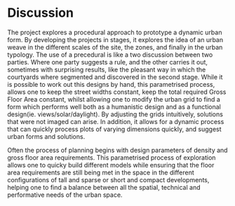 # Discussion

The project explores a procedural approach to prototype a dynamic urban form. By developing the projects in stages, it explores the idea of an urban weave in the different scales of the site, the zones, and finally in the urban typology. The use of a precedural is like a two discussion between two parties. Where one party suggests a rule, and the other carries it out, sometimes with surprising results, like the pleasant way in which the courtyards where segmented and discovered in the second stage. While it is possible to work out this designs by hand, this parametrised process, allows one to keep the street widths constant, keep the total required Gross Floor Area constant, whilst allowing one to modify the urban grid to find a form which performs well both as a humanistic design and as a functional design(ie. views/solar/daylight). By adjusting the grids intuitively, solutions that were not imaged can arise. In addition, it allows for a dynamic process that can quickly process plots of varying dimensions quickly, and suggest urban forms and solutions.

Often the process of planning begins with design parameters of density and gross floor area requirements. This parametrised process of exploration allows one to quicky build different models while ensuring that the floor area requirements are still being met in the space in the different configurations of tall and sparse or short and compact developments, helping one to find a balance between all the spatial, technical and performative needs of the urban space. 



